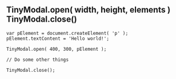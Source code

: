 TinyModal.open( width, height, elements )
TinyModal.close()
------------------------------------

    var pElement = document.createElement( 'p' );
    pElement.textContent = 'Hello world!';

    TinyModal.open( 400, 300, pElement );

    // Do some other things

    TinyModal.close();
